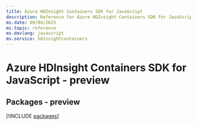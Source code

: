 ```yaml
---
title: Azure HDInsight Containers SDK for JavaScript
description: Reference for Azure HDInsight Containers SDK for JavaScript
ms.date: 09/04/2025
ms.topic: reference
ms.devlang: javascript
ms.service: hdinsightcontainers
---
```

# Azure HDInsight Containers SDK for JavaScript - preview
## Packages - preview
[!INCLUDE [packages](hdinsight-containers-index.md)]
